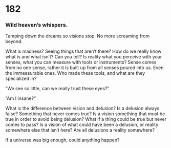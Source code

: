 # 182

### Wild heaven’s whispers.

Tamping down the dreams so visions stop. No more screaming from beyond. 

What is madness? Seeing things that aren’t there? How do we really know what is and what isn’t? Can you tell? Is reality what you perceive with your senses, what you can measure with tools or instruments? Sense comes from no one sense, rather it is built up from all senses poured into us. Even the immeasurable ones. Who made these tools, and what are they specialized in? 

“We see so little, can we really trust these eyes?”

“Am I insane?”

What is the difference between vision and delusion? Is a delusion always false? Something that never comes true? Is a vision something that must be true in order to avoid being delusion? What if a thing could be true but never comes to pass? Is a vision of what could have been a delusion, or reality somewhere else that isn’t here? Are all delusions a reality somewhere? 

If a universe was big enough, could anything happen?